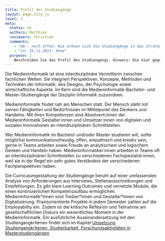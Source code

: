 ```yaml
---
title: Profil der Studiengänge
layout: page.11ty.js
level: 1
meta:
  status: ok
  authors: Matthias
  reviewers: Christian
  comments: 
    - "mb – noch offen: Wie ordnen sich die Studiengänge in das strategische Profil der TH Köln und der Fakultät ein? Könnte expliziter werden"
    - "cn: 25.11.2023: done"
  purpose: |
    Beschreiben Sie das Profil des Studiengangs. Hinweis: Die hier gegebene Beschreibung wird u.a. für die Außendarstellung in der Datenbank des Akkreditierungsrates verwendet. Wie ordnet sich der Studiengang in das strategische Profil der TH Köln und der Fakultät ein? Welcher Wissenschaftsdisziplin (ggf. mehreren Wissenschaftsdisziplinen) und den sie prägenden Merkmale ist der Studiengang zuzuordnen?
---
```


Die Medieninformatik ist eine interdisziplinäre Vermittlerin zwischen fachlichen Welten. Sie integriert Perspektiven, Konzepte, Methoden und Techniken der Informatik, des Designs, der Psychologie sowie wirtschaftliche Aspekte. Im Kern sind die Medieninformatik-Bachelor- und Master-Studiengänge der Disziplin Informatik zuzuordnen.

Medieninformatik findet nah am Menschen statt. Der Mensch steht mit seinen Fähigkeiten und Bedürfnissen im Mittelpunkt des Denkens und Handelns. Mit ihren Kompetenzen sind Absolvent:innen der Medieninformatik Gestalter:innen und Umsetzer:innen von digitalen und sozialen Innovationen an interdisziplinären Schnittstellen.

Wer Medieninformatik im Bachelor und/oder Master studieren will, sollte möglichst kommunikationsfreudig, offen, empathisch und kreativ sein, gerne in Teams arbeiten sowie Freude an analytischem und logischem Denken und Handeln haben. Medieninformatiker:innen arbeiten in Teams oft an interdisziplinären Schnittstellen zu verschiedenen Fachspezialist:innen, weil sie in der Regel ein sehr gutes Verständnis der verschiedenen Fachperspektiven haben.

Die Curriculumgestaltung der Studiengänge beruht auf einer umfassenden Analyse von Anforderungen aus Interviews, Stellenausschreibungen und Empfehlungen. Es gibt klare Learning Outcomes und vernetzte Module, die einen kontinuierlichen Kompetenzaufbau ermöglichen. Medieninformatik\*innen sind Treiber*innen und Gestalter\*innen von Digitalisierung. Praxisorientierte Projekte in jedem Semester zahlen auf die Employability ein. Zudem ist die kritische Reflexion und Teilnahme am gesellschaftlichen Diskurs ein wesentliches Moment in der Medieninformatik. Ein ausführliche Auseinandersetzung mit den Studiengangkriterien findet sich im Kapitel [Umsetzung Studiengangkriterien, Studierbarkeit, Forschungsaktivitäten in Masterstudiengängen](#umsetzung-studiengangkriterien-studierbarkeit-forschungsaktivitaeten-in-masterstudiengaengen)
